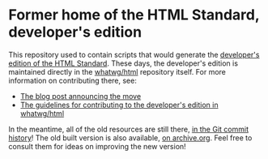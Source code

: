 # Former home of the HTML Standard, developer's edition

This repository used to contain scripts that would generate the [developer's edition of the HTML Standard](https://html.spec.whatwg.org/dev/). These days, the developer's edition is maintained directly in the [whatwg/html](https://github.com/whatwg/html) repository itself. For more information on contributing there, see:

- [The blog post announcing the move](https://blog.whatwg.org/developers-edition-comeback)
- [The guidelines for contributing to the developer's edition in whatwg/html](https://github.com/whatwg/html/blob/master/CONTRIBUTING.md#the-developers-edition)

In the meantime, all of the old resources are still there, [in the Git commit history](https://github.com/benschwarz/developers.whatwg.org/tree/97ff943a8f5b8fe38f78e224b4b44b472ccefb57)! The old built version is also available, [on archive.org](http://web.archive.org/web/20170603005743/https://developers.whatwg.org/). Feel free to consult them for ideas on improving the new version!
